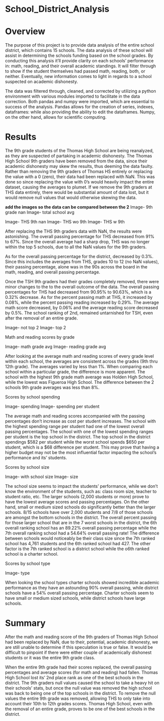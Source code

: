 # School_District_Analysis

# Overview 


The purpose of this project is to provide data analysis of the entire school district, which contains 15 schools. The data analysis of these school will assist in determining the schools funding based on the school grades. By conducting this analysis it’ll provide clarity on each schools’ performance in: math, reading, and their overall academic standings. It will filter through to show if the student themselves had passed math, reading, both, or neither. Eventually, new information comes to light in regards to a school suspected on academic dishonesty. 

The data was filtered through, cleaned, and corrected by utilizing a python environment with various modules imported to facilitate in the data correction. Both pandas and numpy were imported, which are essential to success of the analysis. Pandas allows for the creation of series, indexes, dataframes: while also providing the ability to edit the dataframes. Numpy, on the other hand, allows for scientific computing.

# Results 

The 9th grade students of the Thomas High School are being reanalyzed, as they are suspected of partaking in academic dishonesty.  The Thomas High School 9th graders have been removed from the data, since their academic dishonesty may skew the results, thus deeming the data faulty. Rather than removing the 9th graders of Thomas HS entirely or replacing the value with a 0 (zero), their data had been replaced with NaN. This was done so since replacing the value with 0’s would heavily impact the entire dataset, causing the averages to plumet. If we remove the 9th graders at THS data entirely, there would be substantial amount of data lost, but it would remove null values that would otherwise skewing the data. 

****add the images so the data can be compared between the 2****
Image- 9th grade nan
Image- total school avg 

Image- THS 9th nan
Image- THS wo 9th 
Image- THS w 9th

After replacing the THS 9th graders data with NaN, the results were astonishing. The overall passing percentage for THS decreased from 91% to 67%. Since the overall average had a sharp drop, THS was no longer within the top 5 schools, due to all the NaN values for the 9th graders.


As for the overall passing percentage for the district, decreased by 0.3%. Since this includes the averages from THS, grades 10 to 12 (no NaN values), their passing percentage, alone was in the 90s across the board in the math, reading, and overall passing percentage.

Once the TSH 9th graders had their grades completely removed, there were minor changes to the to the overall outcome of the data. The overall passing percentages for THS had decreased from 90.95% to 90.63%, which is a 0.32% decrease. As for the percent passing math at THS, it increased by 0.08%, while the percent passing reading increased by 0.29%. The average math score decreased, by 0.06% and the average reading score decreased by 0.5%. The school ranking of 2nd, remained untarnished for TSH, even after the removal of an entire grade.

Image- not top 2
Image- top 2


Math and reading scores by grade 

Image- math grade avg
Image- reading grade avg

After looking at the average math and reading scores of every grade level within each school, the averages are consistent across the grades (9th thru 12th grade). The averages varied by less than 1%. When comparing each school within a particular grade, the difference is more apparent. The school with the highest 9th grade math average was Holden High School, while the lowest was Figueroa High School. The difference between the 2 schools 9th grade averages was less than 8%.


Scores by school spending 

Image- spending
Image- spending per student

The average math and reading scores accompanied with the passing percentages don’t increase as cost per student increases. The school with the highest spending range per student had one of the lowest overall passing percentages. The school with one of the lowest spending ranges per student is the top school in the district. The top school in the district spendings $582 per student while the worst school spends $650 per student, which is a $68 difference per student. This may prove that having a higher budget may not be the most influential factor impacting the school’s performance and its’ students. 

Scores by school size 

Image- with school size
Image- size

The school size seems to impact the students’ performance, while we don’t know the environment of the students, such as: class room size, teacher to student ratio, etc. The larger schools (2,000 students or more) prove to have the lowest average scores and passing percentages. On the other hand, small or medium sized schools do significantly better than the larger schools. 8/15 schools have over 2,000 students and 7/8 of those schools are amongst the bottom schools in the district. The overall percent passing for those larger school that are in the 7 worst schools in the district, the 6th overall ranking school has an 89.22% overall passing percentage while the 7th overall ranking school had a 54.64% overall passing rate! The difference between schools would noticeably be their class size since the 7th ranked school has 4,761 students and the 6th ranked school had 427. The other factor is the 7th ranked school is a district school while the o6th ranked school is a charter school.

Scores by school type 

Image- type

When looking the school types charter schools showed incredible academic performance as they have an astounding 90% overall passing, while district schools have a 54% overall passing percentage. Charter schools seem to have small or medium sized schools, while district schools have large schools.



# Summary 

After the math and reading score of the 9th graders of Thomas High School had been replaced by NaN, due to their, potential, academic dishonesty, we are still unable to determine if this speculation is true or false. It would be difficult to pinpoint if there were either couple of academically dishonest students or it was the entire 9th grade class. 

When the entire 9th grade had their scores replaced, the overall passing percentages and average scores (for math and reading) had fallen. Thomas High School lost its’ 2nd place rank as one of the best schools in the district. The 9th graders null values caused the school to take a heavy hit on their schools’ stats, but once the null value was removed the high school was back to being one of the top schools in the district. To remove the null values the entire 9th grade was removed, allowing THS to only take into account their 10th to 12th grades scores. Thomas High School, even with the removal of an entire grade, proves to be one of the best schools in the district. 
